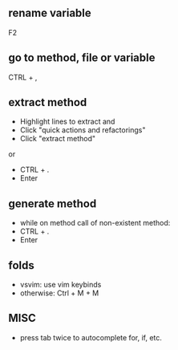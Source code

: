 ## rename variable
F2

## go to method, file or variable
CTRL + ,

## extract method
- Highlight lines to extract and
- Click "quick actions and refactorings"
- Click "extract method"

or
- CTRL + .
- Enter

## generate method
- while on method call of non-existent method:
- CTRL + .
- Enter

## folds
- vsvim: use vim keybinds
- otherwise: Ctrl + M + M

## MISC
- press tab twice to autocomplete for, if, etc.
